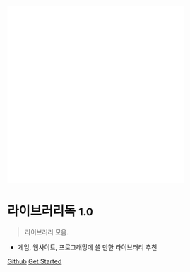 <!-- _coverpage.md -->

![logo](pic/logo.svg)

# 라이브러리독 <small>1.0</small>

> 라이브러리 모음.

* 게임, 웹사이트, 프로그래밍에 쓸 만한 라이브러리 추천

[Github](https://github.com/JustDocs/justdocs.github.io)
[Get Started](#design)